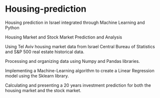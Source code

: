 # Housing-prediction
Housing prediction in Israel integrated through Machine Learning and Python


Housing Market and Stock Market Prediction and Analysis

Using Tel Aviv housing market data from Israel Central Bureau of Statistics and S&P 500 real estate historical data.

Processing and organizing data using Numpy and Pandas libraries.

Implementing a Machine-Learning algorithm to create a Linear Regression model using the Sklearn library.

Calculating and presenting a 20 years investment prediction for both the housing market and the stock market.
